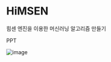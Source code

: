 # HiMSEN
힘센 엔진을 이용한 머신러닝 알고리즘 만들기

PPT

![image](https://github.com/sepengsu/HiMSEN/assets/111292354/985e3765-9380-487f-a891-9d4ede03e355)


